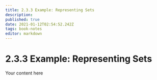 ```yaml
---
title: 2.3.3 Example: Representing Sets
description: 
published: true
date: 2021-01-12T02:54:52.242Z
tags: book-notes
editor: markdown
---
```


# 2.3.3 Example: Representing Sets
Your content here